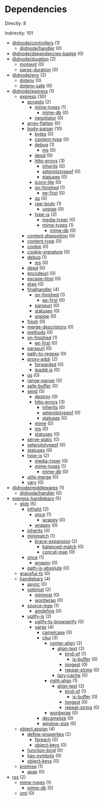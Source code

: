 # Dependencies

Directly: 8

Indirectly: 101

- [@dnode/controllers](https://www.npmjs.com/package/@dnode/controllers) (1)
  - [@dnode/handler](https://www.npmjs.com/package/@dnode/handler) (0)
- [@dnode/dependencies-badge](https://www.npmjs.com/package/@dnode/dependencies-badge) (0)
- [@dnode/duration](https://www.npmjs.com/package/@dnode/duration) (2)
  - [moment](https://www.npmjs.com/package/moment) (0)
  - [parse-duration](https://www.npmjs.com/package/parse-duration) (0)
- [@dnode/env](https://www.npmjs.com/package/@dnode/env) (2)
  - [dotenv](https://www.npmjs.com/package/dotenv) (0)
  - [dotenv-safe](https://www.npmjs.com/package/dotenv-safe) (0)
- [@dnode/express](https://www.npmjs.com/package/@dnode/express) (1)
  - [express](https://www.npmjs.com/package/express) (30)
    - [accepts](https://www.npmjs.com/package/accepts) (2)
      - [mime-types](https://www.npmjs.com/package/mime-types) (1)
        - [mime-db](https://www.npmjs.com/package/mime-db) (0)
      - [negotiator](https://www.npmjs.com/package/negotiator) (0)
    - [array-flatten](https://www.npmjs.com/package/array-flatten) (0)
    - [body-parser](https://www.npmjs.com/package/body-parser) (10)
      - [bytes](https://www.npmjs.com/package/bytes) (0)
      - [content-type](https://www.npmjs.com/package/content-type) (0)
      - [debug](https://www.npmjs.com/package/debug) (1)
        - [ms](https://www.npmjs.com/package/ms) (0)
      - [depd](https://www.npmjs.com/package/depd) (0)
      - [http-errors](https://www.npmjs.com/package/http-errors) (3)
        - [inherits](https://www.npmjs.com/package/inherits) (0)
        - [setprototypeof](https://www.npmjs.com/package/setprototypeof) (0)
        - [statuses](https://www.npmjs.com/package/statuses) (0)
      - [iconv-lite](https://www.npmjs.com/package/iconv-lite) (0)
      - [on-finished](https://www.npmjs.com/package/on-finished) (1)
        - [ee-first](https://www.npmjs.com/package/ee-first) (0)
      - [qs](https://www.npmjs.com/package/qs) (0)
      - [raw-body](https://www.npmjs.com/package/raw-body) (1)
        - [unpipe](https://www.npmjs.com/package/unpipe) (0)
      - [type-is](https://www.npmjs.com/package/type-is) (2)
        - [media-typer](https://www.npmjs.com/package/media-typer) (0)
        - [mime-types](https://www.npmjs.com/package/mime-types) (1)
          - [mime-db](https://www.npmjs.com/package/mime-db) (0)
    - [content-disposition](https://www.npmjs.com/package/content-disposition) (0)
    - [content-type](https://www.npmjs.com/package/content-type) (0)
    - [cookie](https://www.npmjs.com/package/cookie) (0)
    - [cookie-signature](https://www.npmjs.com/package/cookie-signature) (0)
    - [debug](https://www.npmjs.com/package/debug) (1)
      - [ms](https://www.npmjs.com/package/ms) (0)
    - [depd](https://www.npmjs.com/package/depd) (0)
    - [encodeurl](https://www.npmjs.com/package/encodeurl) (0)
    - [escape-html](https://www.npmjs.com/package/escape-html) (0)
    - [etag](https://www.npmjs.com/package/etag) (0)
    - [finalhandler](https://www.npmjs.com/package/finalhandler) (4)
      - [on-finished](https://www.npmjs.com/package/on-finished) (1)
        - [ee-first](https://www.npmjs.com/package/ee-first) (0)
      - [parseurl](https://www.npmjs.com/package/parseurl) (0)
      - [statuses](https://www.npmjs.com/package/statuses) (0)
      - [unpipe](https://www.npmjs.com/package/unpipe) (0)
    - [fresh](https://www.npmjs.com/package/fresh) (0)
    - [merge-descriptors](https://www.npmjs.com/package/merge-descriptors) (0)
    - [methods](https://www.npmjs.com/package/methods) (0)
    - [on-finished](https://www.npmjs.com/package/on-finished) (1)
      - [ee-first](https://www.npmjs.com/package/ee-first) (0)
    - [parseurl](https://www.npmjs.com/package/parseurl) (0)
    - [path-to-regexp](https://www.npmjs.com/package/path-to-regexp) (0)
    - [proxy-addr](https://www.npmjs.com/package/proxy-addr) (2)
      - [forwarded](https://www.npmjs.com/package/forwarded) (0)
      - [ipaddr.js](https://www.npmjs.com/package/ipaddr.js) (0)
    - [qs](https://www.npmjs.com/package/qs) (0)
    - [range-parser](https://www.npmjs.com/package/range-parser) (0)
    - [safe-buffer](https://www.npmjs.com/package/safe-buffer) (0)
    - [send](https://www.npmjs.com/package/send) (5)
      - [destroy](https://www.npmjs.com/package/destroy) (0)
      - [http-errors](https://www.npmjs.com/package/http-errors) (3)
        - [inherits](https://www.npmjs.com/package/inherits) (0)
        - [setprototypeof](https://www.npmjs.com/package/setprototypeof) (0)
        - [statuses](https://www.npmjs.com/package/statuses) (0)
      - [mime](https://www.npmjs.com/package/mime) (0)
      - [ms](https://www.npmjs.com/package/ms) (0)
      - [statuses](https://www.npmjs.com/package/statuses) (0)
    - [serve-static](https://www.npmjs.com/package/serve-static) (0)
    - [setprototypeof](https://www.npmjs.com/package/setprototypeof) (0)
    - [statuses](https://www.npmjs.com/package/statuses) (0)
    - [type-is](https://www.npmjs.com/package/type-is) (2)
      - [media-typer](https://www.npmjs.com/package/media-typer) (0)
      - [mime-types](https://www.npmjs.com/package/mime-types) (1)
        - [mime-db](https://www.npmjs.com/package/mime-db) (0)
    - [utils-merge](https://www.npmjs.com/package/utils-merge) (0)
    - [vary](https://www.npmjs.com/package/vary) (0)
- [@dnode/middlewares](https://www.npmjs.com/package/@dnode/middlewares) (1)
  - [@dnode/handler](https://www.npmjs.com/package/@dnode/handler) (0)
- [express-handlebars](https://www.npmjs.com/package/express-handlebars) (5)
  - [glob](https://www.npmjs.com/package/glob) (5)
    - [inflight](https://www.npmjs.com/package/inflight) (2)
      - [once](https://www.npmjs.com/package/once) (1)
        - [wrappy](https://www.npmjs.com/package/wrappy) (0)
      - [wrappy](https://www.npmjs.com/package/wrappy) (0)
    - [inherits](https://www.npmjs.com/package/inherits) (0)
    - [minimatch](https://www.npmjs.com/package/minimatch) (1)
      - [brace-expansion](https://www.npmjs.com/package/brace-expansion) (2)
        - [balanced-match](https://www.npmjs.com/package/balanced-match) (0)
        - [concat-map](https://www.npmjs.com/package/concat-map) (0)
    - [once](https://www.npmjs.com/package/once) (1)
      - [wrappy](https://www.npmjs.com/package/wrappy) (0)
    - [path-is-absolute](https://www.npmjs.com/package/path-is-absolute) (0)
  - [graceful-fs](https://www.npmjs.com/package/graceful-fs) (0)
  - [handlebars](https://www.npmjs.com/package/handlebars) (4)
    - [async](https://www.npmjs.com/package/async) (0)
    - [optimist](https://www.npmjs.com/package/optimist) (2)
      - [minimist](https://www.npmjs.com/package/minimist) (0)
      - [wordwrap](https://www.npmjs.com/package/wordwrap) (0)
    - [source-map](https://www.npmjs.com/package/source-map) (1)
      - [amdefine](https://www.npmjs.com/package/amdefine) (0)
    - [uglify-js](https://www.npmjs.com/package/uglify-js) (2)
      - [uglify-to-browserify](https://www.npmjs.com/package/uglify-to-browserify) (0)
      - [yargs](https://www.npmjs.com/package/yargs) (4)
        - [camelcase](https://www.npmjs.com/package/camelcase) (0)
        - [cliui](https://www.npmjs.com/package/cliui) (3)
          - [center-align](https://www.npmjs.com/package/center-align) (2)
            - [align-text](https://www.npmjs.com/package/align-text) (3)
              - [kind-of](https://www.npmjs.com/package/kind-of) (1)
                - [is-buffer](https://www.npmjs.com/package/is-buffer) (0)
              - [longest](https://www.npmjs.com/package/longest) (0)
              - [repeat-string](https://www.npmjs.com/package/repeat-string) (0)
            - [lazy-cache](https://www.npmjs.com/package/lazy-cache) (0)
          - [right-align](https://www.npmjs.com/package/right-align) (1)
            - [align-text](https://www.npmjs.com/package/align-text) (3)
              - [kind-of](https://www.npmjs.com/package/kind-of) (1)
                - [is-buffer](https://www.npmjs.com/package/is-buffer) (0)
              - [longest](https://www.npmjs.com/package/longest) (0)
              - [repeat-string](https://www.npmjs.com/package/repeat-string) (0)
          - [wordwrap](https://www.npmjs.com/package/wordwrap) (0)
        - [decamelize](https://www.npmjs.com/package/decamelize) (0)
        - [window-size](https://www.npmjs.com/package/window-size) (0)
  - [object.assign](https://www.npmjs.com/package/object.assign) (4)
    - [define-properties](https://www.npmjs.com/package/define-properties) (2)
      - [foreach](https://www.npmjs.com/package/foreach) (0)
      - [object-keys](https://www.npmjs.com/package/object-keys) (0)
    - [function-bind](https://www.npmjs.com/package/function-bind) (0)
    - [has-symbols](https://www.npmjs.com/package/has-symbols) (0)
    - [object-keys](https://www.npmjs.com/package/object-keys) (0)
  - [promise](https://www.npmjs.com/package/promise) (1)
    - [asap](https://www.npmjs.com/package/asap) (0)
- [rss](https://www.npmjs.com/package/rss) (2)
  - [mime-types](https://www.npmjs.com/package/mime-types) (1)
    - [mime-db](https://www.npmjs.com/package/mime-db) (0)
  - [xml](https://www.npmjs.com/package/xml) (0)
